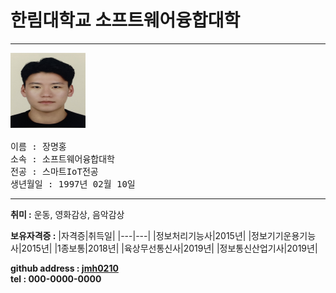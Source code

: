 # 한림대학교 소프트웨어융합대학
---
<pre>
<img src = 증명사진.jpg height = 120 width = 120>

이름 : 장명홍
소속 : 소프트웨어융합대학
전공 : 스마트IoT전공
생년월일 : 1997년 02월 10일
</pre></p>
---
**취미 :**
운동, 영화감상, 음악감상

**보유자격증 :**
|자격증|취득일|
|---|---|
|정보처리기능사|2015년|
|정보기기운용기능사|2015년|
|1종보통|2018년|
|육상무선통신사|2019년|
|정보통신산업기사|2019년|

**github address : [jmh0210][github]**   
**tel : 000-0000-0000**

[github]:http://github.com/jmh0210
